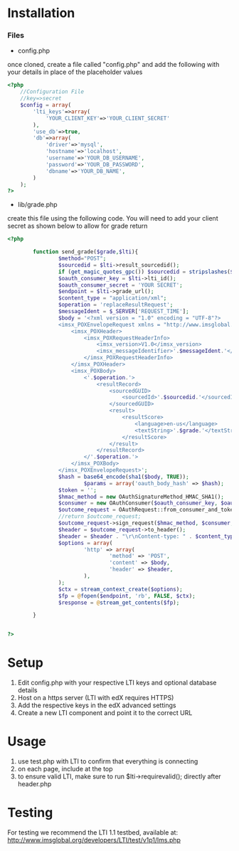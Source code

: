 # Installation 

### Files

* config.php

once cloned, create a file called "config.php" and add the following with your details in place of the placeholder values

```php
<?php
	//Configuration File
	//key=>secret
	$config = array(
		'lti_keys'=>array(
			'YOUR_CLIENT_KEY'=>'YOUR_CLIENT_SECRET'
		),
		'use_db'=>true,
		'db'=>array(
			'driver'=>'mysql',
			'hostname'=>'localhost',
			'username'=>'YOUR_DB_USERNAME',
			'password'=>'YOUR_DB_PASSWORD',
			'dbname'=>'YOUR_DB_NAME',
		)
	);
?>
```

* lib/grade.php

create this file using the following code. You will need to add your client secret as shown below to allow for grade return

```php
<?php

        function send_grade($grade,$lti){
                $method="POST";
                $sourcedid = $lti->result_sourcedid();
                if (get_magic_quotes_gpc()) $sourcedid = stripslashes($sourcedid);
                $oauth_consumer_key = $lti->lti_id();
                $oauth_consumer_secret = 'YOUR SECRET';
                $endpoint = $lti->grade_url();
                $content_type = "application/xml";
                $operation = 'replaceResultRequest';
                $messageIdent = $_SERVER['REQUEST_TIME'];
                $body = '<?xml version = "1.0" encoding = "UTF-8"?>  
                <imsx_POXEnvelopeRequest xmlns = "http://www.imsglobal.org/services/ltiv1p1/xsd/imsoms_v1p0">      
                    <imsx_POXHeader>         
                        <imsx_POXRequestHeaderInfo>            
                            <imsx_version>V1.0</imsx_version>  
                            <imsx_messageIdentifier>'.$messageIdent.'</imsx_messageIdentifier>         
                        </imsx_POXRequestHeaderInfo>      
                    </imsx_POXHeader>      
                    <imsx_POXBody>         
                        <'.$operation.'>            
                            <resultRecord>
                                <sourcedGUID>
                                    <sourcedId>'.$sourcedid.'</sourcedId>
                                </sourcedGUID>
                                <result>
                                    <resultScore>
                                        <language>en-us</language>
                                        <textString>'.$grade.'</textString>
                                    </resultScore>
                                </result>
                            </resultRecord>       
                        </'.$operation.'>      
                    </imsx_POXBody>   
                </imsx_POXEnvelopeRequest>';
                $hash = base64_encode(sha1($body, TRUE));
                        $params = array('oauth_body_hash' => $hash);
                $token = '';
                $hmac_method = new OAuthSignatureMethod_HMAC_SHA1();
                $consumer = new OAuthConsumer($oauth_consumer_key, $oauth_consumer_secret);
                $outcome_request = OAuthRequest::from_consumer_and_token($consumer, $token, $method, $endpoint, $params);
                //return $outcome_request;
                $outcome_request->sign_request($hmac_method, $consumer, $token);
                $header = $outcome_request->to_header();
                $header = $header . "\r\nContent-type: " . $content_type . "\r\n";
                $options = array(
                        'http' => array(
                                'method' => 'POST',
                                'content' => $body,
                                'header' => $header,
                        ),
                );
                $ctx = stream_context_create($options);
                $fp = @fopen($endpoint, 'rb', FALSE, $ctx);
                $response = @stream_get_contents($fp);

        }


?>

```


# Setup
1. Edit config.php with your respective LTI keys and optional database details
2. Host on a https server (LTI with edX requires HTTPS)
3. Add the respective keys in the edX advanced settings
4. Create a new LTI component and point it to the correct URL

# Usage
1. use test.php with LTI to confirm that everything is connecting
2. on each page, include <?php require_once('inc/header.php'); ?> at the top
3. to ensure valid LTI, make sure to run $lti->requirevalid(); directly after header.php

# Testing
For testing we recommend the LTI 1.1 testbed, available at: http://www.imsglobal.org/developers/LTI/test/v1p1/lms.php

